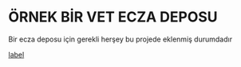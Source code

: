 <h1> ÖRNEK BİR VET ECZA DEPOSU</h1>

<p>Bir ecza deposu için gerekli herşey bu projede eklenmiş durumdadır </p>

[label](ekran.mp4)

